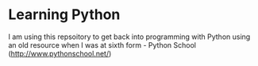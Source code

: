 # Learning Python
I am using this repsoitory to get back into programming with Python using an old resource when I was at sixth form - Python School (http://www.pythonschool.net/)
